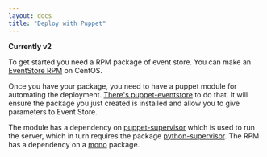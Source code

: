 ```yaml
---
layout: docs
title: "Deploy with Puppet"
---
```


**Currently v2**

To get started you need a RPM package of event store. You can make an [EventStore RPM](https://github.com/haf/fpm-recipes/tree/master/eventstore) on CentOS.

Once you have your package, you need to have a puppet module for automating the deployment. [There's puppet-eventstore](https://github.com/haf/puppet-eventstore) to do that. It will ensure the package you just created is installed and allow you to give parameters to Event Store.

The module has a dependency on [puppet-supervisor](https://github.com/haf/puppet-supervisor) which is used to run the server, which in turn requires the package [python-supervisor](https://github.com/haf/fpm-recipes/tree/master/python-supervisor). The RPM has a dependency on a [mono](https://github.com/haf/fpm-recipes/tree/master/mono) package.